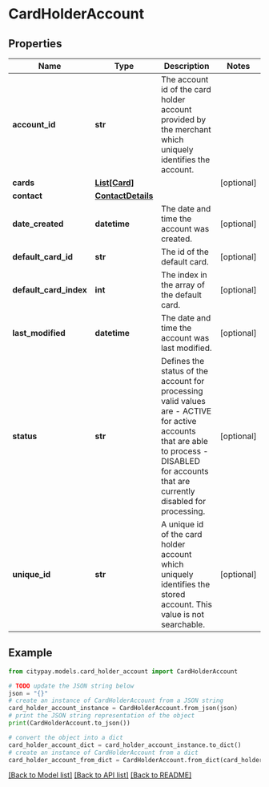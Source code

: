 # CardHolderAccount


## Properties

Name | Type | Description | Notes
------------ | ------------- | ------------- | -------------
**account_id** | **str** | The account id of the card holder account provided by the merchant which uniquely identifies the account.  | 
**cards** | [**List[Card]**](Card.md) |  | [optional] 
**contact** | [**ContactDetails**](ContactDetails.md) |  | 
**date_created** | **datetime** | The date and time the account was created. | [optional] 
**default_card_id** | **str** | The id of the default card. | [optional] 
**default_card_index** | **int** | The index in the array of the default card. | [optional] 
**last_modified** | **datetime** | The date and time the account was last modified. | [optional] 
**status** | **str** | Defines the status of the account for processing valid values are   - ACTIVE for active accounts that are able to process   - DISABLED for accounts that are currently disabled for processing.  | [optional] 
**unique_id** | **str** | A unique id of the card holder account which uniquely identifies the stored account. This value is not searchable. | [optional] 

## Example

```python
from citypay.models.card_holder_account import CardHolderAccount

# TODO update the JSON string below
json = "{}"
# create an instance of CardHolderAccount from a JSON string
card_holder_account_instance = CardHolderAccount.from_json(json)
# print the JSON string representation of the object
print(CardHolderAccount.to_json())

# convert the object into a dict
card_holder_account_dict = card_holder_account_instance.to_dict()
# create an instance of CardHolderAccount from a dict
card_holder_account_from_dict = CardHolderAccount.from_dict(card_holder_account_dict)
```
[[Back to Model list]](../README.md#documentation-for-models) [[Back to API list]](../README.md#documentation-for-api-endpoints) [[Back to README]](../README.md)


